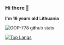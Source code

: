 ### Hi there 👋

**I'm 16 years old**
**Lithuania**

![OOP-778 github stats](https://github-readme-stats.vercel.app/api?username=OOP-778&show_icons=true&theme=radical)

[![Top Langs](https://github-readme-stats.vercel.app/api/top-langs/?username=OOP-778&layout=compact&theme=radical)](https://github.com/anuraghazra/github-readme-stats)

<!--
**OOP-778/OOP-778** is a ✨ _special_ ✨ repository because its `README.md` (this file) appears on your GitHub profile.

Here are some ideas to get you started:

- 🔭 I’m currently working on ...
- 🌱 I’m currently learning ...
- 👯 I’m looking to collaborate on ...
- 🤔 I’m looking for help with ...
- 💬 Ask me about ...
- 📫 How to reach me: ...
- 😄 Pronouns: ...
- ⚡ Fun fact: ...
-->
